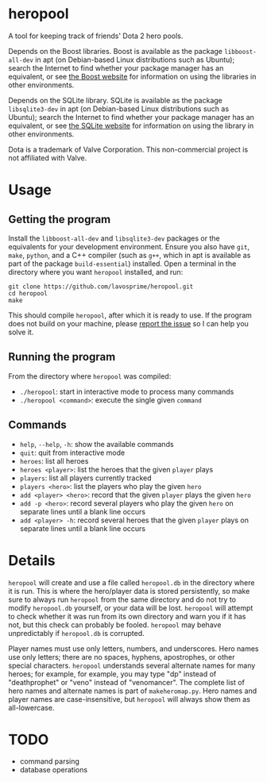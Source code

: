 heropool
========

A tool for keeping track of friends' Dota 2 hero pools.

Depends on the Boost libraries. Boost is available as the package
`libboost-all-dev` in apt (on Debian-based Linux distributions such as Ubuntu);
search the Internet to find whether your package manager has an equivalent,
or see [the Boost website](http://www.boost.org/users/download/)
for information on using the libraries in other environments.

Depends on the SQLite library. SQLite is available as the package
`libsqlite3-dev` in apt (on Debian-based Linux distributions such as Ubuntu);
search the Internet to find whether your package manager has an equivalent,
or see [the SQLite website](http://sqlite.org/quickstart.html)
for information on using the library in other environments.

Dota is a trademark of Valve Corporation. This non-commercial project is not
affiliated with Valve.

Usage
=====

Getting the program
-------------------

Install the `libboost-all-dev` and `libsqlite3-dev` packages or the equivalents
for your development environment. Ensure you also have `git`, `make`, `python`,
and a C++ compiler (such as `g++`, which in apt is available as part of the
package `build-essential`) installed. Open a terminal in the directory where you
want `heropool` installed, and run:

    git clone https://github.com/lavosprime/heropool.git
    cd heropool
    make

This should compile `heropool`, after which it is ready to use. If the program
does not build on your machine, please
[report the issue](https://github.com/lavosprime/heropool/issues) so I can help
you solve it.

Running the program
-------------------

From the directory where `heropool` was compiled:

- `./heropool`: start in interactive mode to process many commands
- `./heropool <command>`: execute the single given `command`

Commands
--------

- `help`, `--help`, `-h`: show the available commands
- `quit`: quit from interactive mode
- `heroes`: list all heroes
- `heroes <player>`: list the heroes that the given `player` plays
- `players`: list all players currently tracked
- `players <hero>`: list the players who play the given `hero`
- `add <player> <hero>`:  record that the given `player` plays the given `hero`
- `add -p <hero>`: record several players who play the given `hero` on separate
  lines until a blank line occurs
- `add <player> -h`: record several heroes that the given `player` plays on
  separate lines until a blank line occurs

Details
=======

`heropool` will create and use a file called `heropool.db` in the directory
where it is run. This is where the hero/player data is stored persistently, so
make sure to always run `heropool` from the same directory and do not try to
modify `heropool.db` yourself, or your data will be lost. `heropool` will
attempt to check whether it was run from its own directory and warn you if it
has not, but this check can probably be fooled. `heropool` may behave
unpredictably if `heropool.db` is corrupted.

Player names must use only letters, numbers, and underscores. Hero names use
only letters; there are no spaces, hyphens, apostrophes, or other special
characters. `heropool` understands several alternate names for many heroes; for
example, for example, you may type "dp" instead of "deathprophet" or "veno"
instead of "venomancer". The complete list of hero names and alternate names is
part of `makeheromap.py`. Hero names and player names are case-insensitive, but
`heropool` will always show them as all-lowercase.

TODO
====

- command parsing
- database operations
